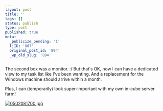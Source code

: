 ```yaml
---
layout: post
title: ''
tags: []
status: publish
type: post
published: true
meta:
  _publicize_pending: '1'
  ljID: '807'
  original_post_id: '894'
  _wp_old_slug: '894'
---
```

The second box was a monitor.  :/  But that's OK, now I can have a dedicated view to my task list like I've been wanting.  And a replacement for the Windows machine should arrive within a month.

Plus, I can (temporarily) look super-important with my own in-cube server farm!

<a href='http://jay.mcgavren.com/blog/wp-content/uploads/2008/05/0502081700.jpg' title='0502081700.jpg'><img src='http://jay.mcgavren.com/blog/wp-content/uploads/2008/05/0502081700.thumbnail.jpg' alt='0502081700.jpg' /></a>
